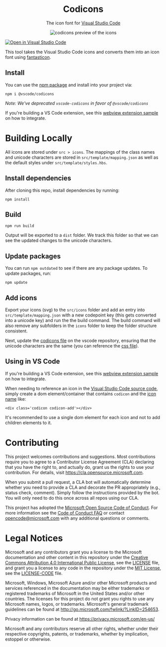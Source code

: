 <div align="center">

# Codicons
  
The icon font for [Visual Studio Code](https://github.com/microsoft/vscode) 

![codicons preview of the icons](https://raw.githubusercontent.com/microsoft/vscode-codicons/main/preview.png)

</div>

[![Open in Visual Studio Code](https://open.vscode.dev/badges/open-in-vscode.svg)](https://open.vscode.dev/microsoft/vscode-codicons)

This tool takes the Visual Studio Code icons and converts them into an icon font using [fantasticon](https://github.com/tancredi/fantasticon).

## Install
You can use the [npm package](https://www.npmjs.com/package/vscode-codicons) and install into your project via:

```
npm i @vscode/codicons
```

_Note: We've deprecated `vscode-codicons` in favor of `@vscode/codicons`_

If you're building a VS Code extension, see this [webview extension sample](https://github.com/microsoft/vscode-extension-samples/tree/master/webview-codicons-sample) on how to integrate.

# Building Locally

All icons are stored under `src > icons`. The mappings of the class names and unicode characters are stored in `src/template/mapping.json` as well as the default styles under `src/template/styles.hbs`.

## Install dependencies
After cloning this repo, install dependencies by running:

```
npm install
```

## Build

```
npm run build
```

Output will be exported to a `dist` folder. We track this folder so that we can see the updated changes to the unicode characters.

## Update packages

You can run `npm outdated` to see if there are any package updates. To update packages, run:

```
npm update
```

## Add icons

Export your icons (svg) to the `src/icons` folder and add an entry into `src/template/mapping.json` with a new codepoint key (this gets converted into a unicode key) and run the the build command. The build command will also remove any subfolders in the `icons` folder to keep the folder structure consistent.

Next, update the [codicons file](https://github.com/microsoft/vscode/blob/master/src/vs/base/common/codicons.ts) on the vscode repository, ensuring that the unicode characters are the same (you can reference the [css file](https://github.com/microsoft/vscode-codicons/blob/master/dist/codicon.css)).


## Using in VS Code

If you're building a VS Code extension, see this [webview extension sample](https://github.com/microsoft/vscode-extension-samples/tree/master/webview-codicons-sample) on how to integrate.

When needing to reference an icon in the [Visual Studio Code source code](https://github.com/microsoft/vscode), simply create a dom element/container that contains `codicon` and the [icon name](https://microsoft.github.io/vscode-codicons/dist/codicon.html) like:

`<div class='codicon codicon-add'></div>`

It's recommended to use a single dom element for each icon and not to add children elements to it.

# Contributing

This project welcomes contributions and suggestions.  Most contributions require you to agree to a
Contributor License Agreement (CLA) declaring that you have the right to, and actually do, grant us
the rights to use your contribution. For details, visit https://cla.opensource.microsoft.com.

When you submit a pull request, a CLA bot will automatically determine whether you need to provide
a CLA and decorate the PR appropriately (e.g., status check, comment). Simply follow the instructions
provided by the bot. You will only need to do this once across all repos using our CLA.

This project has adopted the [Microsoft Open Source Code of Conduct](https://opensource.microsoft.com/codeofconduct/).
For more information see the [Code of Conduct FAQ](https://opensource.microsoft.com/codeofconduct/faq/) or
contact [opencode@microsoft.com](mailto:opencode@microsoft.com) with any additional questions or comments.

# Legal Notices

Microsoft and any contributors grant you a license to the Microsoft documentation and other content
in this repository under the [Creative Commons Attribution 4.0 International Public License](https://creativecommons.org/licenses/by/4.0/legalcode),
see the [LICENSE](LICENSE) file, and grant you a license to any code in the repository under the [MIT License](https://opensource.org/licenses/MIT), see the
[LICENSE-CODE](LICENSE-CODE) file.

Microsoft, Windows, Microsoft Azure and/or other Microsoft products and services referenced in the documentation
may be either trademarks or registered trademarks of Microsoft in the United States and/or other countries.
The licenses for this project do not grant you rights to use any Microsoft names, logos, or trademarks.
Microsoft's general trademark guidelines can be found at http://go.microsoft.com/fwlink/?LinkID=254653.

Privacy information can be found at https://privacy.microsoft.com/en-us/

Microsoft and any contributors reserve all other rights, whether under their respective copyrights, patents,
or trademarks, whether by implication, estoppel or otherwise.
